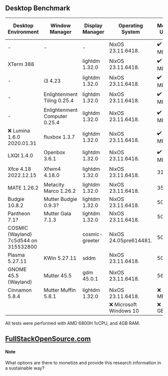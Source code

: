 ## Desktop Benchmark

|Desktop Environment                  |Window Manager               |Display Manager|Operating System      |Memory Usage|Size on Disk|Reboot Time |Processor Usage    |
|-------------------------------------|-----------------------------|---------------|----------------------|------------|------------|------------|-------------------|
|-                                    |-                            |-              |NixOS 23.11.6418.     |✔️ 116 MB   |✔️ 2.3G     |✔️ 6 Seconds|✔️ 0.00, 0.00, 0.00|
|XTerm 388                            |                             |lightdm 1.32.0 |NixOS 23.11.6418.     |✔️ 150 MB   |✔️ 4.2G     |✔️ 6 Seconds|✔️ 0.00, 0.00, 0.00|
|-                                    |i3 4.23                      |lightdm 1.32.0 |NixOS 23.11.6418.     |✔️ 154 MB   |✔️ 4.2G     |✔️ 6 Seconds|✔️ 0.00, 0.00, 0.00|
|-                                    |Enlightenment Tiling 0.25.4  |lightdm 1.32.0 |NixOS 23.11.6418.     |✔️ 205 MB   |5.4G        |✔️ 8 Seconds|✔️ 0.07, 0.02, 0.00|
|-                                    |Enlightenment Computer 0.25.4|lightdm 1.32.0 |NixOS 23.11.6418.     |✔️ 211 MB   |5.4G        |✔️ 9 Seconds|0.13, 0.03, 0.01   |
|❌ Lumina 1.6.0 2020.01.31            |fluxbox 1.3.7                |lightdm 1.32.0 |NixOS 23.11.6418.     |✔️ 232 MB   |✔️ 3.3G     |✔️ 9 Seconds|✔️ 0.07, 0.02, 0.00|
|LXQt 1.4.0                           |Openbox 3.6.1                |lightdm 1.32.0 |NixOS 23.11.6418.     |✔️ 276 MB   |5.2G        |10 Seconds  |✔️ 0.07, 0.02, 0.00|
|Xfce 4.18 2022.12.15                 |Xfwm4 4.18.0                 |lightdm 1.32.0 |NixOS 23.11.6418.     |318 MB      |5.0G        |10 Seconds  |✔️ 0.07, 0.02, 0.00|
|MATE 1.26.2                          |Metacity Marco 1.26.2        |lightdm 1.32.0 |NixOS 23.11.6418.     |351 MB      |5.7G        |10 Seconds  |0.13, 0.03, 0.01   |
|Budgie 10.8.2                        |Mutter Budgie 0.9.3?         |lightdm 1.32.0 |NixOS 23.11.6418.     |500 MB      |❌ 6.3G      |11 Seconds  |0.34, 0.08, 0.03   |
|Pantheon 7.1?                        |Mutter Gala 7.1.3            |lightdm 1.32.0 |NixOS 23.11.6418.     |502 MB      |6.0G        |❌ 14 Seconds|0.36, 0.08, 0.03   |
|COSMIC (Wayland) 7c5d544 on 315532800|                             |cosmic-greeter |NixOS 24.05pre614481. |505 MB      |✔️ 3.9G     |11 Seconds  |0.39, 0.10, 0.03   |
|Plasma 5.27.11                       |KWin 5.27.11                 |sddm           |NixOS 23.11.6418.     |506 MB      |❌ 6.8G      |❌ 24 Seconds|❌ 2.02, 0.51, 0.17 |
|GNOME 45.5 (Wayland)                 |Mutter 45.5                  |gdm 45.0.1     |NixOS 23.11.6418.     |567 MB      |6.0G        |11 Seconds  |0.21, 0.05, 0.02   |
|Cinnamon 5.8.4                       |Mutter Muffin 5.8.1          |lightdm 1.32.0 |NixOS 23.11.6418.     |❌ 574 MB    |❌ 7.0G      |❌ 17 Seconds|❌ 1.20, 0.29, 0.10 |
|                                     |                             |               |❌ Microsoft Windows 10|❌ 2.3 GB    |❌ 32.7G     |❌ 53 Seconds|4%                 |

All tests were performed with AMD 6800H 1vCPU, and 4GB RAM.

## [FullStackOpenSource.com](https://fullstackopensource.com/)

#### Note
What options are there to monetize and provide this research information in a sustainable way?
